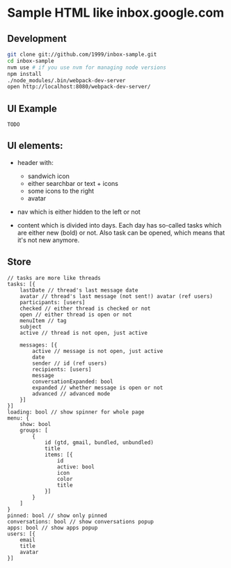 # Sample HTML like inbox.google.com

## Development
```bash
git clone git://github.com/1999/inbox-sample.git
cd inbox-sample
nvm use # if you use nvm for managing node versions
npm install
./node_modules/.bin/webpack-dev-server
open http://localhost:8080/webpack-dev-server/
```

## UI Example
`TODO`

## UI elements:

* header with:
  * sandwich icon
  * either searchbar or text + icons
  * some icons to the right
  * avatar

* nav which is either hidden to the left or not
* content which is divided into days. Each day has so-called tasks which are either new (bold) or not. Also task can be opened, which means that it's not new anymore.

## Store
```
// tasks are more like threads
tasks: [{
    lastDate // thread's last message date
    avatar // thread's last message (not sent!) avatar (ref users)
    participants: [users]
    checked // either thread is checked or not
    open // either thread is open or not
    menuItem // tag
    subject
    active // thread is not open, just active

    messages: [{
        active // message is not open, just active
        date
        sender // id (ref users)
        recipients: [users]
        message
        conversationExpanded: bool
        expanded // whether message is open or not
        advanced // advanced mode
    }]
}]
loading: bool // show spinner for whole page
menu: {
    show: bool
    groups: [
        {
            id (gtd, gmail, bundled, unbundled)
            title
            items: [{
                id
                active: bool
                icon
                color
                title
            }]
        }
    ]
}
pinned: bool // show only pinned
conversations: bool // show conversations popup
apps: bool // show apps popup
users: [{
    email
    title
    avatar
}]
```
